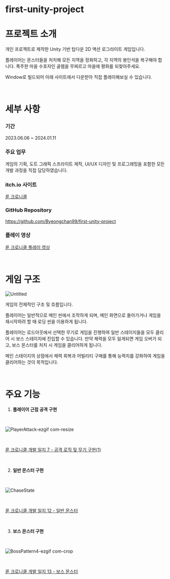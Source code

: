 # first-unity-project
# 프로젝트 소개

개인 프로젝트로 제작한 Unity 기반 탑다운 2D 액션 로그라이트 게임입니다.

플레이어는 몬스터들을 처치해 모든 지역을 정화하고, 각 지역의 봉인석을 복구해야 합니다. 폭주한 마을 수호자인 골렘을 무찌르고 마을에 평화를 되찾아주세요.

Window로 빌드되어 아래 사이트에서 다운받아 직접 플레이해보실 수 있습니다.

</br>

# 세부 사항

### 기간

2023.06.06 ~ 2024.01.11

### 주요 업무

게임의 기획, 도트 그래픽 스프라이트 제작, UI/UX 디자인 및 프로그래밍을 포함한 모든 개발 과정을 직접 담당하였습니다.

### itch.io 사이트

[룬 크로니클](https://harrrypoter.itch.io/rune-chronicle)

### GitHub Repository

https://github.com/Byeongchan99/first-unity-project

### 플레이 영상

[룬 크로니클 플레이 영상](https://youtu.be/1B79nPlY3kg?si=RU_ph8WGZINtLdmP)

</br>

# 게임 구조

![Untitled](https://github.com/user-attachments/assets/93893b0b-7f63-4c03-9e7b-372d212e82e7)

게임의 전체적인 구조 및 흐름입니다.

플레이어는 일반적으로 메인 씬에서 조작하게 되며, 메인 화면으로 돌아가거나 게임을 재시작하려 할 때 로딩 씬을 이용하게 됩니다.

플레이어는 로드아웃에서 선택한 무기로 게임을 진행하여 일반 스테이지들을 모두 클리어 시 보스 스테이지에 진입할 수 있습니다. 만약 체력을 모두 잃게되면 게임 오버가 되고, 보스 몬스터를 처치 시 게임을 클리어하게 됩니다.

메인 스테이지의 상점에서 체력 회복과 어빌리티 구매를 통해 능력치를 강화하여 게임을 클리어하는 것이 목적입니다.

</br>

# 주요 기능

1. **플레이어 근접 공격 구현**

</br>

![PlayerAttack-ezgif com-resize](https://github.com/user-attachments/assets/89d706dd-75cd-4833-9762-60a7233e4d84)

</br>

[룬 크로니클 개발 일지 7 - 공격 로직 및 무기 구현(1)](https://www.notion.so/7-1-0432376d0f0d4fd4a56f20c7104dcb8d?pvs=21) 

</br>

2. **일반 몬스터 구현**

</br>

![ChaseState](https://github.com/user-attachments/assets/f78ffbb9-fb10-4d19-97b0-5871953ae22e)

</br>

[룬 크로니클 개발 일지 12 - 일반 몬스터](https://www.notion.so/12-3e4accb6fc904a8693b47f92cda9f706?pvs=21) 

</br>

3. **보스 몬스터 구현**

</br>

![BossPattern4-ezgif com-crop](https://github.com/user-attachments/assets/0589c770-71e9-4852-a30d-56881169b30e)

</br>

[룬 크로니클 개발 일지 13 - 보스 몬스터](https://www.notion.so/13-5861509670d245d89bd742d0a0ced42e?pvs=21)

</br>
